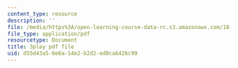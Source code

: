 ```yaml
---
content_type: resource
description: ''
file: /media/https%3A/open-learning-course-data-rc.s3.amazonaws.com/18-01sc-single-variable-calculus-fall-2010/d55d43a50e6a14e2b2d2ed0ca6426c99_4Q37iOyBq44.pdf
file_type: application/pdf
resourcetype: Document
title: 3play pdf file
uid: d55d43a5-0e6a-14e2-b2d2-ed0ca6426c99
---
```

